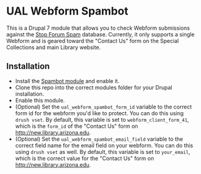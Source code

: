 # UAL Webform Spambot

This is a Drupal 7 module that allows you to check Webform submissions against the [Stop
 Forum Spam](https://www.stopforumspam.com/) database.  Currently, it only supports a single Webform
 and is geared toward the "Contact Us" form on the Special Collections and main Library website.

## Installation

* Install the [Spambot module](https://www.drupal.org/project/spambot) and enable it.
* Clone this repo into the correct modules folder for your Drupal installation.
* Enable this module.
* (Optional) Set the `ual_webform_spambot_form_id` variable to the correct form id for the webform you'd like to protect.
You can do this using `drush vset`.  By default, this variable is set to `webform_client_form_41`, which is the `form_id`
of the "Contact Us" form on http://new.library.arizona.edu.
* (Optional) Set the `ual_webform_spambot_email_field` variable to the correct field name for the email field on your webform.
You can do this using `drush vset` as well.  By default, this variable is set to `your_email`, which is the correct value for the "Contact Us" form on http://new.library.arizona.edu.
